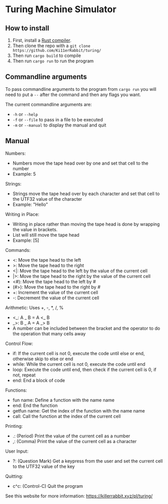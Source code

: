 # Turing Machine Simulator
## How to install
1. First, install a [Rust compiler](https://www.rust-lang.org/tools/install).
2. Then clone the repo with a `git clone https://github.com/Ki11erRabbit/turing/`
3. Then run `cargo build` to compile
4. Then run `cargo run` to run the program


## Commandline arguments
To pass commandline arguments to the program from `cargo run` you will need to put a `--` after the command and then any flags you want.

The current commandline arguments are:
* `-h` or `--help`
* `-f` or `--file` to pass in a file to be executed
* `-m` or `--manual` to display the manual and quit


## Manual
Numbers:
  - Numbers move the tape head over by one and set that cell to the number
  - Example: 5

Strings:
  - Strings move the tape head over by each character and set that cell to the UTF32 value of the character
  - Example: "Hello"

Writing in Place:
  - Writing in place rather than moving the tape head is done by wrapping the value in brackets.
  - List will still move the tape head
  - Example: \[5\]

Commands:
  - <: Move the tape head to the left
  - \>: Move the tape head to the right
  - <|: Move the tape head to the left by the value of the current cell
  - |>: Move the tape head to the right by the value of the current cell
  - <#): Move the tape head to the left by #
  - (#>): Move the tape head to the right by #
  - +: Increment the value of the current cell
  - -: Decrement the value of the current cell

Arithmetic:
Uses +, -, *, /, %
  - <\_: A _ B = A <_ B
  - _>: B _ A = A _> B
  - A number can be included between the bracket and the operator to do the operation that many cells away

Control Flow:
  - if: If the current cell is not 0, execute the code until else or end, otherwise skip to else or end
  - while: While the current cell is not 0, execute the code until end
  - loop: Execute the code until end, then check if the current cell is 0, if not, repeat
  - end: End a block of code

Functions:
  - fun name: Define a function with the name name
  - end: End the function
  - getfun name: Get the index of the function with the name name
  - call: Call the function at the index of the current cell

Printing:
  - .: (Period) Print the value of the current cell as a number
  - ,: (Comma) Print the value of the current cell as a character

User Input:
  - ?: (Question Mark) Get a keypress from the user and set the current cell to the UTF32 value of the key

Quitting:
  - c^c: (Control-C) Quit the program

See this website for more information: https://killerrabbit.xyz/pl/turing/
